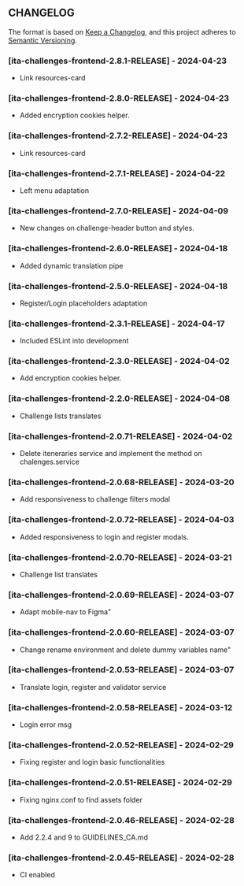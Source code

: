 ## CHANGELOG

The format is based on [Keep a Changelog](https://keepachangelog.com/en/1.0.0/),
and this project adheres to [Semantic Versioning](https://semver.org/spec/v2.0.0.html). 

### [ita-challenges-frontend-2.8.1-RELEASE] - 2024-04-23
* Link resources-card

### [ita-challenges-frontend-2.8.0-RELEASE] - 2024-04-23
* Added encryption cookies helper.

### [ita-challenges-frontend-2.7.2-RELEASE] - 2024-04-23
* Link resources-card

### [ita-challenges-frontend-2.7.1-RELEASE] - 2024-04-22
* Left menu adaptation

### [ita-challenges-frontend-2.7.0-RELEASE] - 2024-04-09
* New changes on challenge-header button and styles.

### [ita-challenges-frontend-2.6.0-RELEASE] - 2024-04-18
* Added dynamic translation pipe

### [ita-challenges-frontend-2.5.0-RELEASE] - 2024-04-18
*  Register/Login placeholders adaptation

### [ita-challenges-frontend-2.3.1-RELEASE] - 2024-04-17
* Included ESLint into development

### [ita-challenges-frontend-2.3.0-RELEASE] - 2024-04-02
* Add encryption cookies helper.
 
### [ita-challenges-frontend-2.2.0-RELEASE] - 2024-04-08
* Challenge lists translates

### [ita-challenges-frontend-2.0.71-RELEASE] - 2024-04-02
* Delete iteneraries service and implement the method on chalenges.service

### [ita-challenges-frontend-2.0.68-RELEASE] - 2024-03-20
* Add responsiveness to challenge filters modal

### [ita-challenges-frontend-2.0.72-RELEASE] - 2024-04-03
* Added responsiveness to login and register modals.

### [ita-challenges-frontend-2.0.70-RELEASE] - 2024-03-21
* Challenge list translates 

### [ita-challenges-frontend-2.0.69-RELEASE] - 2024-03-07
* Adapt mobile-nav to Figma" 

### [ita-challenges-frontend-2.0.60-RELEASE] - 2024-03-07
* Change rename environment and delete dummy variables name" 

### [ita-challenges-frontend-2.0.53-RELEASE] - 2024-03-07
* Translate login, register and validator service

### [ita-challenges-frontend-2.0.58-RELEASE] - 2024-03-12
* Login error msg

### [ita-challenges-frontend-2.0.52-RELEASE] - 2024-02-29
* Fixing register and login basic functionalities 

### [ita-challenges-frontend-2.0.51-RELEASE] - 2024-02-29
* Fixing nginx.conf to find assets folder

### [ita-challenges-frontend-2.0.46-RELEASE] - 2024-02-28
* Add 2.2.4 and 9 to GUIDELINES_CA.md

### [ita-challenges-frontend-2.0.45-RELEASE] - 2024-02-28
* CI enabled

